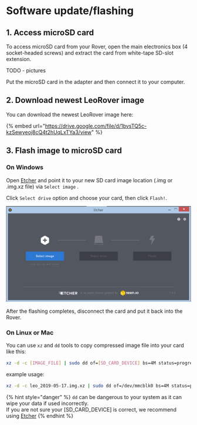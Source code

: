 # Software update/flashing

## 1. Access microSD card 

To access microSD card from your Rover, open the main electronics box \(4 socket-headed screws\) and extract the card from white-tape SD-slot extension.

TODO - pictures

Put the microSD card in the adapter and then connect it to your computer.

## 2. Download newest LeoRover image

You can download the newest LeoRover image here:

{% embed url="https://drive.google.com/file/d/1bvsTQ5c-kzSewyeoj8cQ4t2hUqLxTYa3/view" %}

## 3. Flash image to microSD card

### On Windows

Open [Etcher](https://www.balena.io/etcher/) and point it to your new SD card image location \(.img or .img.xz file\) via `Select image` . 

Click `Select drive` option and choose your card, then click `Flash!`.

![](../.gitbook/assets/image.png)

After the flashing completes, disconnect the card and put it back into the Rover.

### On Linux or Mac

You can use `xz` and `dd` tools to copy compressed image file into your card like this:

```bash
xz -d -c [IMAGE_FILE] | sudo dd of=[SD_CARD_DEVICE] bs=4M status=progress
```

example usage:

```bash
xz -d -c leo_2019-05-17.img.xz | sudo dd of=/dev/mmcblk0 bs=4M status=progress
```

{% hint style="danger" %}
`dd` can be dangerous to your system as it can wipe your data if used incorrectly.   
If you are not sure your \[SD\_CARD\_DEVICE\] is correct, we recommend using [Etcher](https://www.balena.io/etcher/)
{% endhint %}

